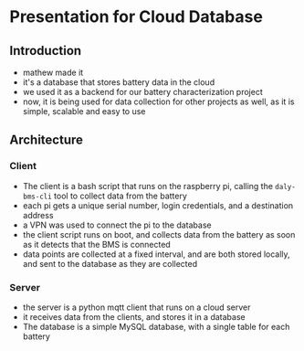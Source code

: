 # Presentation for Cloud Database

## Introduction

- mathew made it
- it's a database that stores battery data in the cloud
- we used it as a backend for our battery characterization project
- now, it is being used for data collection for other projects as well, as it is simple, scalable and easy to use

## Architecture

### Client

- The client is a bash script that runs on the raspberry pi, calling the `daly-bms-cli` tool to collect data from the battery
- each pi gets a unique serial number, login credentials, and a destination address
- a VPN was used to connect the pi to the database
- the client script runs on boot, and collects data from the battery as soon as it detects that the BMS is connected
- data points are collected at a fixed interval, and are both stored locally, and sent to the database as they are collected

### Server

- the server is a python mqtt client that runs on a cloud server
- it receives data from the clients, and stores it in a database
- The database is a simple MySQL database, with a single table for each battery
